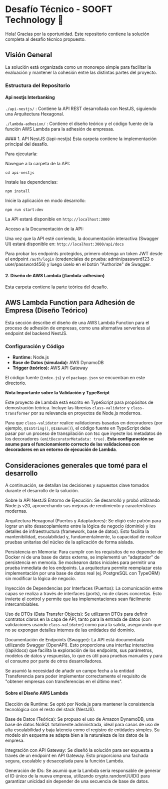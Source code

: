 # Desafío Técnico - SOOFT Technology :rocket: 
Hola! Gracias por la oportunidad. Este repositorio contiene la solución completa al desafío técnico propuesto. 

## Visión General
La solución está organizada como un monorepo simple para facilitar la evaluación y mantener la cohesión entre las distintas partes del proyecto.

### Estructura del Repositorio
#### Api nestjs Interbanking

`./api-nestjs/` : Contiene la API REST desarrollada con NestJS, siguiendo una Arquitectura Hexagonal.

`./lambda-adhesion/` : Contiene el diseño teórico y el código fuente de la función AWS Lambda para la adhesión de empresas.

#### 1. API NestJS (/api-nestjs)
Esta carpeta contiene la implementación principal del desafío.

Para ejecutarla:

Navegue a la carpeta de la API:

`cd api-nestjs`

Instale las dependencias:

`npm install`

Inicie la aplicación en modo desarrollo:

`npm run start:dev`

La API estará disponible en `http://localhost:3000`

Acceso a la Documentación de la API:

Una vez que la API esté corriendo, la documentación interactiva (Swagger UI) estará disponible en:
`http://localhost:3000/api/docs`

Para probar los endpoints protegidos, primero obtenga un token JWT desde el endpoint `/auth/login` (credenciales de prueba: admin/password123 o user/password456) y luego úselo en el botón "Authorize" de Swagger.


#### 2. Diseño de AWS Lambda (/lambda-adhesion)

Esta carpeta contiene la parte teórica del desafío. 

## AWS Lambda Function para Adhesión de Empresa (Diseño Teórico)

Esta sección describe el diseño de una AWS Lambda Function para el proceso de adhesión de empresas, como una alternativa serverless al endpoint del backend NestJS.

### Configuración y Código

* **Runtime:** Node.js
* **Base de Datos (simulada):** AWS DynamoDB
* **Trigger (teórico):** AWS API Gateway

El código fuente (`index.js`) y el `package.json` se encuentran en este directorio.

**Nota Importante sobre la Validación y TypeScript**

Este proyecto de Lambda está escrito en TypeScript para propósitos de demostración teórica. Incluye las librerías `class-validator` y `class-transformer` por su relevancia en proyectos de Node.js modernos.

Para que `class-validator` realice validaciones basadas en decoradores (por ejemplo, `@IsString()`, `@IsEnum()`), el código fuente en TypeScript debe pasar por un proceso de transpilación con tsc que inyecte los metadatos de los decoradores `(emitDecoratorMetadata: true)`. **Esta configuración se asume para el funcionamiento correcto de las validaciones con decoradores en un entorno de ejecución de Lambda**.


## Consideraciones generales que tomé para el desarrollo

A continuación, se detallan las decisiones y supuestos clave tomados durante el desarrollo de la solución.

Sobre la API NestJS
Entorno de Ejecución: Se desarrolló y probó utilizando Node.js v20, aprovechando sus mejoras de rendimiento y características modernas.

Arquitectura Hexagonal (Puertos y Adaptadores): Se eligió este patrón para lograr un alto desacoplamiento entre la lógica de negocio (dominio) y los detalles de infraestructura (framework, base de datos). Esto facilita la mantenibilidad, escalabilidad y, fundamentalmente, la capacidad de realizar pruebas unitarias del núcleo de la aplicación de forma aislada.

Persistencia en Memoria: Para cumplir con los requisitos de no depender de Docker ni de una base de datos externa, se implementó un "adaptador" de persistencia en memoria. Se mockearon datos iniciales para permitir una prueba inmediata de los endpoints. La arquitectura permite reemplazar esta implementación por una base de datos real (ej. PostgreSQL con TypeORM) sin modificar la lógica de negocio.

Inyección de Dependencias por Interfaces (Puertos): La comunicación entre capas se realiza a través de interfaces (ports), no de clases concretas. Esto invierte el control y permite que las implementaciones sean fácilmente intercambiables.

Uso de DTOs (Data Transfer Objects): Se utilizaron DTOs para definir contratos claros en la capa de API, tanto para la entrada de datos (con validaciones usando `class-validator`) como para la salida, asegurando que no se expongan detalles internos de las entidades del dominio.

Documentación de Endpoints (Swagger): La API está documentada utilizando Swagger (OpenAPI). Esto proporciona una interfaz interactiva (/api/docs) que facilita la exploración de los endpoints, sus parámetros, modelos de datos y respuestas, lo que es útil para pruebas manuales y para el consumo por parte de otros desarrolladores.

Se asumió la necesidad de añadir un campo fecha a la entidad Transferencia para poder implementar correctamente el requisito de "obtener empresas con transferencias en el último mes".

#### Sobre el Diseño AWS Lambda

Elección de Runtime: Se optó por Node.js para mantener la consistencia tecnológica con el resto del stack (NestJS).

Base de Datos (Teórica): Se propuso el uso de Amazon DynamoDB, una base de datos NoSQL totalmente administrada, ideal para casos de uso de alta escalabilidad y baja latencia como el registro de entidades simples. Su modelo sin esquema se adapta bien a la naturaleza de los datos de la empresa.

Integración con API Gateway: Se diseñó la solución para ser expuesta a través de un endpoint en API Gateway. Esto proporciona una fachada segura, escalable y desacoplada para la función Lambda.

Generación de IDs: Se asumió que la Lambda sería responsable de generar el ID único de la nueva empresa, utilizando crypto.randomUUID() para garantizar unicidad sin depender de una secuencia de base de datos.



